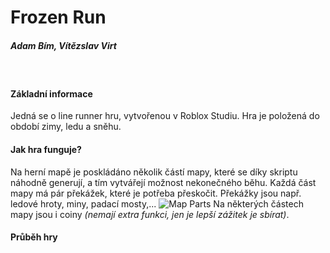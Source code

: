 # Frozen Run
##### Adam Bím, Vítězslav Virt
&nbsp;
#### Základní informace
Jedná se o line runner hru, vytvořenou v Roblox Studiu.
Hra je položená do období zimy, ledu a sněhu.

#### Jak hra funguje?
Na herní mapě je poskládáno několik částí mapy, které se díky skriptu náhodně generují,
a tím vytvářejí možnost nekonečného běhu.
Každá část mapy má pár překážek, které je potřeba přeskočit.
Překážky jsou např. ledové hroty, miny, padací mosty,...
![Map Parts](https://imgur.com/a/zbIPjbn)
Na některých částech mapy jsou i coiny _(nemají extra funkci, jen je lepší zážitek je sbírat)_.

#### Průběh hry

